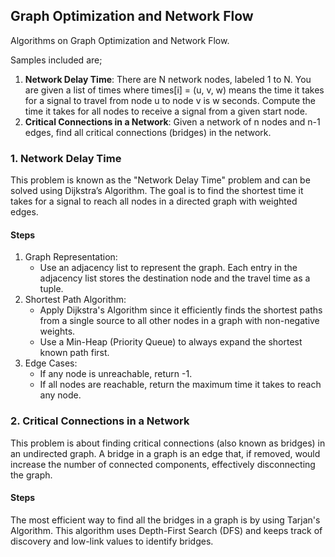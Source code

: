 ## Graph Optimization and Network Flow
Algorithms on Graph Optimization and Network Flow.

Samples included are;
1. <b>Network Delay Time</b>: There are N network nodes, labeled 1 to N. You are given a list of times where times[i] = (u, v, w) means the time it takes for a signal to travel from node u to node v is w seconds. Compute the time it takes for all nodes to receive a signal from a given start node.
2. <b>Critical Connections in a Network</b>: Given a network of n nodes and n-1 edges, find all critical connections (bridges) in the network.



### 1. Network Delay Time
This problem is known as the "Network Delay Time" problem and can be solved using Dijkstra’s Algorithm. The goal is to find the shortest time it takes for a signal to reach all nodes in a directed graph with weighted edges.

#### Steps
1. Graph Representation:
    - Use an adjacency list to represent the graph. Each entry in the adjacency list stores the destination node and the travel time as a tuple.
2. Shortest Path Algorithm:
    - Apply Dijkstra's Algorithm since it efficiently finds the shortest paths from a single source to all other nodes in a graph with non-negative weights.
    - Use a Min-Heap (Priority Queue) to always expand the shortest known path first.
3. Edge Cases:
    - If any node is unreachable, return -1.
    - If all nodes are reachable, return the maximum time it takes to reach any node.


### 2. Critical Connections in a Network
This problem is about finding critical connections (also known as bridges) in an undirected graph. A bridge in a graph is an edge that, if removed, would increase the number of connected components, effectively disconnecting the graph.

#### Steps
The most efficient way to find all the bridges in a graph is by using Tarjan's Algorithm. This algorithm uses Depth-First Search (DFS) and keeps track of discovery and low-link values to identify bridges.